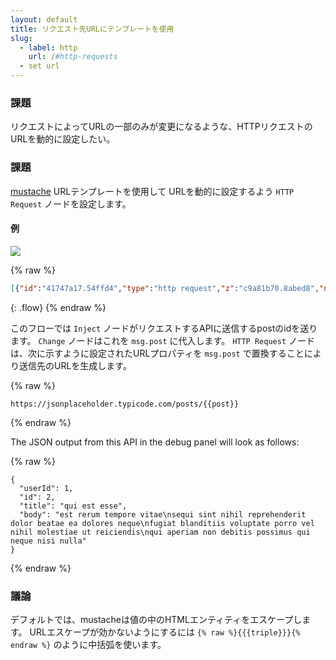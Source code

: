 ```yaml
---
layout: default
title: リクエスト先URLにテンプレートを使用
slug:
  - label: http
    url: /#http-requests
  - set url
---
```


### 課題

リクエストによってURLの一部のみが変更になるような、HTTPリクエストのURLを動的に設定したい。

### 課題

[mustache](http://mustache.github.io/mustache.5.html) URLテンプレートを使用して
URLを動的に設定するよう <code class="node">HTTP Request</code> ノードを設定します。

#### 例

![](/images/http/set-request-url-template.png)

{% raw %}
~~~json
[{"id":"41747a17.54ffd4","type":"http request","z":"c9a81b70.8abed8","name":"","method":"GET","ret":"txt","url":"https://jsonplaceholder.typicode.com/posts/{{post}}","tls":"","x":550,"y":480,"wires":[["d682318c.36823"]]},{"id":"d682318c.36823","type":"debug","z":"c9a81b70.8abed8","name":"","active":true,"console":"false","complete":"payload","x":710,"y":480,"wires":[]},{"id":"90bfea22.dd2b98","type":"inject","z":"c9a81b70.8abed8","name":"post id","topic":"","payload":"2","payloadType":"str","repeat":"","crontab":"","once":false,"x":250,"y":480,"wires":[["e67a0cc.596d4f"]]},{"id":"e67a0cc.596d4f","type":"change","z":"c9a81b70.8abed8","name":"","rules":[{"t":"set","p":"post","pt":"msg","to":"payload","tot":"msg"}],"action":"","property":"","from":"","to":"","reg":false,"x":390,"y":480,"wires":[["41747a17.54ffd4"]]}]
~~~
{: .flow}
{% endraw %}

このフローでは <code class="node">Inject</code> ノードがリクエストするAPIに送信するpostのidを送ります。
<code class="node">Change</code> ノードはこれを `msg.post` に代入します。
<code class="node">HTTP Request</code> ノードは、次に示すように設定されたURLプロパティを `msg.post` で置換することにより送信先のURLを生成します。

{% raw %}
~~~text
https://jsonplaceholder.typicode.com/posts/{{post}}
~~~
{% endraw %}

The JSON output from this API in the debug panel will look as follows:

{% raw %}
~~~text
{
  "userId": 1,
  "id": 2,
  "title": "qui est esse",
  "body": "est rerum tempore vitae\nsequi sint nihil reprehenderit dolor beatae ea dolores neque\nfugiat blanditiis voluptate porro vel nihil molestiae ut reiciendis\nqui aperiam non debitis possimus qui neque nisi nulla"
}
~~~
{% endraw %}

### 議論

デフォルトでは、mustacheは値の中のHTMLエンティティをエスケープします。
URLエスケープが効かないようにするには `{% raw %}{{{triple}}}{% endraw %}` のように中括弧を使います。
